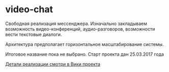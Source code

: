 # video-chat



Свободная реализация мессенджера. 
Изначально закладываем возможность видео-конференций, аудио-разговоров, возможности вести текстовые диалоги. 

Архитектура предполагает горизонтальное масштабирование системы.

Итоговое название пока не выбрано. Старт проекта дан 25.03.2017 года


[Детали реализации смотри в Вики проекта](https://github.com/batchar2/video-chat/wiki)